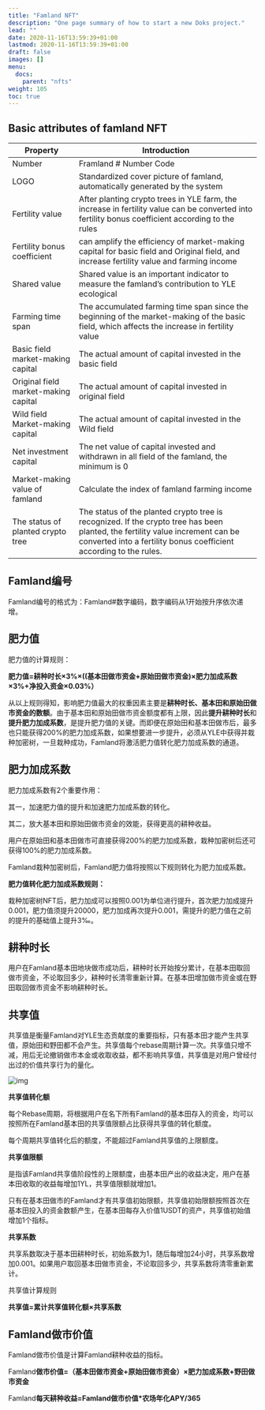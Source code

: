 ```yaml
---
title: "Famland NFT"
description: "One page summary of how to start a new Doks project."
lead: ""
date: 2020-11-16T13:59:39+01:00
lastmod: 2020-11-16T13:59:39+01:00
draft: false
images: []
menu:
  docs:
    parent: "nfts"
weight: 105
toc: true
---
```





## Basic attributes of famland NFT

| Property                             | Introduction                                                 |
| ------------------------------------ | ------------------------------------------------------------ |
| Number                               | Framland # Number Code                                       |
| LOGO                                 | Standardized cover picture of famland, automatically generated by the system |
| Fertility value                      | After planting crypto trees in YLE farm, the increase in fertility value can be converted into fertility bonus coefficient according to the rules |
| Fertility bonus coefficient          | can amplify the efficiency of market-making capital for basic field and Original field, and increase fertility value and farming income |
| Shared value                         | Shared value is an important indicator to measure the famland’s contribution to YLE ecological |
| Farming time span                    | The accumulated farming time span since the beginning of the market-making of the basic field, which affects the increase in fertility value |
| Basic field market-making capital    | The actual amount of capital invested in the basic field     |
| Original field market-making capital | The actual amount of capital invested in original field      |
| Wild field Market-making capital     | The actual amount of capital invested in the Wild field      |
| Net investment capital               | The net value of capital invested and withdrawn in all field of the famland, the minimum is 0 |
| Market-making value of famland       | Calculate the index of famland farming income                |
| The status of planted crypto tree    | The status of the planted crypto tree is recognized. If the crypto tree has been planted, the fertility value increment can be converted into a fertility bonus coefficient according to the rules. |



## Famland编号

Famland编号的格式为：Famland#数字编码，数字编码从1开始按升序依次递增。



## 肥力值

肥力值的计算规则：

**肥力值=耕种时长×3%×((基本田做市资金+原始田做市资金)×肥力加成系数×3%+净投入资金×0.03%）**

从以上规则得知，影响肥力值最大的权重因素主要是**耕种时长、基本田和原始田做市资金的数额**。由于基本田和原始田做市资金额度都有上限，因此**提升耕种时长**和**提升肥力加成系数**，是提升肥力值的关键。而即便在原始田和基本田做市后，最多也只能获得200%的肥力加成系数，如果想要进一步提升，必须从YLE中获得并栽种加密树，一旦栽种成功，Famland将激活肥力值转化肥力加成系数的通道。



## 肥力加成系数

肥力加成系数有2个重要作用：

其一，加速肥力值的提升和加速肥力加成系数的转化。

其二，放大基本田和原始田做市资金的效能，获得更高的耕种收益。

用户在原始田和基本田做市可直接获得200%的肥力加成系数，栽种加密树后还可获得100%的肥力加成系数。

Famland栽种加密树后，Famland肥力值将按照以下规则转化为肥力加成系数。

**肥力值转化肥力加成系数规则：**

栽种加密树NFT后，肥力加成可以按照0.001为单位进行提升，首次肥力加成提升0.001，肥力值须提升20000，肥力加成再次提升0.001，需提升的肥力值在之前的提升的基础值上提升3‰。



## 耕种时长

用户在Famland基本田地块做市成功后，耕种时长开始按分累计，在基本田取回做市资金，不论取回多少，耕种时长清零重新计算。在基本田增加做市资金或在野田取回做市资金不影响耕种时长。

## 

## 共享值

共享值是衡量Famland对YLE生态贡献度的重要指标，只有基本田才能产生共享值，原始田和野田都不会产生。共享值每个rebase周期计算一次。共享值只增不减，用后无论撤销做市本金或收取收益，都不影响共享值，共享值是对用户曾经付出过的价值共享行为的量化。

![img](https://2921122931-files.gitbook.io/~/files/v0/b/gitbook-28427.appspot.com/o/assets%2F-MZVvE5_ih-8CBheubxy%2F-Misbd71faCKQGsEXnQ5%2F-Misbte72Ghl2bG5ugPe%2Fimage.png?alt=media&token=163958a3-245e-4c34-869e-ac0440ce3fdd)

**共享值转化额**

每个Rebase周期，将根据用户在名下所有Famland的基本田存入的资金，均可以按照所在Famland基本田的共享值限额占比获得共享值的转化额度。

每个周期共享值转化后的额度，不能超过Famland共享值的上限额度。

**共享值限额**

是指该Famland共享值阶段性的上限额度，由基本田产出的收益决定，用户在基本田收取的收益每增加1YL，共享值限额就增加1。

只有在基本田做市的Famland才有共享值初始限额，共享值初始限额按照首次在基本田投入的资金数额产生，在基本田每存入价值1USDT的资产，共享值初始值增加1个指标。

**共享系数**

共享系数取决于基本田耕种时长，初始系数为1，随后每增加24小时，共享系数增加0.001。如果用户取回基本田做市资金，不论取回多少，共享系数将清零重新累计。

共享值计算规则

**共享值=累计共享值转化额×共享系数**



## Famland做市价值

Famland做市价值是计算Famland耕种收益的指标。

Famland**做市价值=（基本田做市资金+原始田做市资金）×肥力加成系数+野田做市资金**

Famland**每天耕种收益=**Famland**做市价值\*农场年化APY/365**
